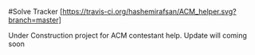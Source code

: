 #Solve Tracker
[https://travis-ci.org/hashemirafsan/ACM_helper.svg?branch=master]

Under Construction project for ACM contestant help.
Update will coming soon
